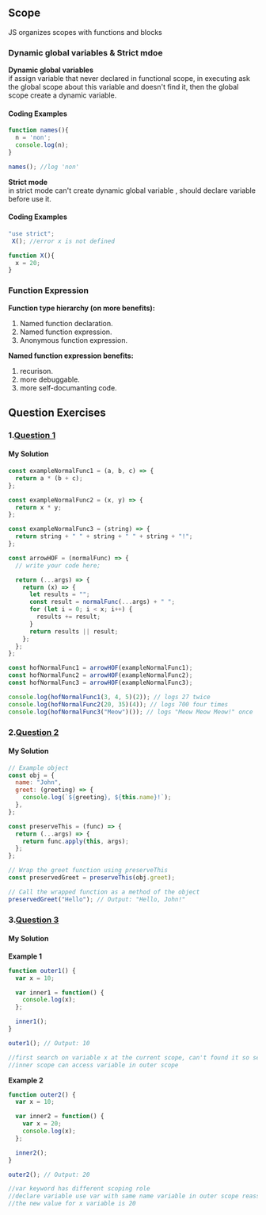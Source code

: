 ## Scope
JS organizes scopes with functions and blocks

### Dynamic global variables & Strict mdoe
**Dynamic global variables**<br/>
if assign variable that never declared in functional scope, in executing ask the global scope about this variable and doesn't find it, then the global scope create a dynamic variable.
#### Coding Examples
```javascript
function names(){
  n = 'non';
  console.log(n);
}

names(); //log 'non'
```
**Strict mode**<br/>
in strict mode can't create dynamic global variable , should declare variable before use it.
#### Coding Examples
```javascript
"use strict";
 X(); //error x is not defined

function X(){
  x = 20;
}
```

### Function Expression
**Function type hierarchy (on more benefits):**<br/>
1. Named function declaration.
2. Named function expression.
3. Anonymous function expression.
   
**Named function expression benefits:**<br/>
1. recurison.
2. more debuggable.
3. more self-documanting code.


## Question Exercises
### 1.[Question 1](https://github.com/orjwan-alrajaby/gsg-QA-Nablus-training-2023/blob/main/learning-sprint-1/week3%20-%20deep-javascript-foundations-v3/day%203/tasks.md)
#### My Solution
```javascript
const exampleNormalFunc1 = (a, b, c) => {
  return a * (b + c);
};

const exampleNormalFunc2 = (x, y) => {
  return x * y;
};

const exampleNormalFunc3 = (string) => {
  return string + " " + string + " " + string + "!";
};

const arrowHOF = (normalFunc) => {
  // write your code here;

  return (...args) => {
    return (x) => {
      let results = "";
      const result = normalFunc(...args) + " ";
      for (let i = 0; i < x; i++) {
        results += result;
      }
      return results || result;
    };
  };
};

const hofNormalFunc1 = arrowHOF(exampleNormalFunc1);
const hofNormalFunc2 = arrowHOF(exampleNormalFunc2);
const hofNormalFunc3 = arrowHOF(exampleNormalFunc3);

console.log(hofNormalFunc1(3, 4, 5)(2)); // logs 27 twice
console.log(hofNormalFunc2(20, 35)(4)); // logs 700 four times
console.log(hofNormalFunc3("Meow")()); // logs "Meow Meow Meow!" once
```
### 2.[Question 2](https://github.com/orjwan-alrajaby/gsg-QA-Nablus-training-2023/blob/main/learning-sprint-1/week3%20-%20deep-javascript-foundations-v3/day%203/tasks.md)
#### My Solution
```javascript
// Example object
const obj = {
  name: "John",
  greet: (greeting) => {
    console.log(`${greeting}, ${this.name}!`);
  },
};

const preserveThis = (func) => {
  return (...args) => {
    return func.apply(this, args);
  };
};

// Wrap the greet function using preserveThis
const preservedGreet = preserveThis(obj.greet);

// Call the wrapped function as a method of the object
preservedGreet("Hello"); // Output: "Hello, John!"

```
### 3.[Question 3](https://github.com/orjwan-alrajaby/gsg-QA-Nablus-training-2023/blob/main/learning-sprint-1/week3%20-%20deep-javascript-foundations-v3/day%203/tasks.md)
#### My Solution
**Example 1**
```javascript
function outer1() {
  var x = 10;

  var inner1 = function() {
    console.log(x);
  };

  inner1();
}

outer1(); // Output: 10

//first search on variable x at the current scope, can't found it so search in the outer scope of the current scope and can find it
//inner scope can access variable in outer scope

```
**Example 2**
```javascript
function outer2() {
  var x = 10;

  var inner2 = function() {
    var x = 20;
    console.log(x);
  };

  inner2();
}

outer2(); // Output: 20

//var keyword has different scoping role 
//declare variable use var with same name variable in outer scope reassign the variable in outer scope and not create new variable
//the new value for x variable is 20
```


   
